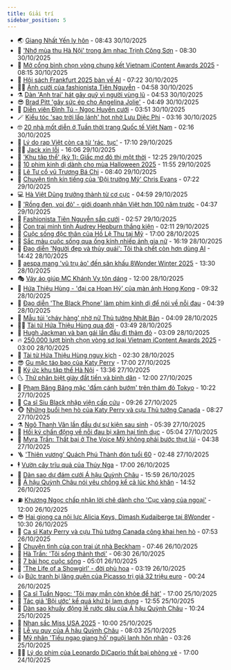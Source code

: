```yaml
---
title: Giải trí
sidebar_position: 5
---
```


<!-- vnexpress-giai-tri:START -->
- 🌏 [Giang Nhất Yến ly hôn](https://vnexpress.net/giang-nhat-yen-ly-hon-4957881.html) - 08:43 30/10/2025
- 💫 [&#39;Nhớ mùa thu Hà Nội&#39; trong âm nhạc Trịnh Công Sơn](https://vnexpress.net/nho-mua-thu-ha-noi-trong-am-nhac-trinh-cong-son-4957649.html) - 08:30 30/10/2025
- 🌮 [Mở cổng bình chọn vòng chung kết Vietnam iContent Awards 2025](https://vnexpress.net/mo-cong-binh-chon-vong-chung-ket-vietnam-icontent-awards-2025-4953410.html) - 08:15 30/10/2025
- 🧠 [Hội sách Frankfurt 2025 bàn về AI](https://vnexpress.net/hoi-sach-frankfurt-2025-ban-ve-ai-4957540.html) - 07:22 30/10/2025
- 👨‍🏫 [Ảnh cưới của fashionista Tiên Nguyễn](https://vnexpress.net/anh-cuoi-cua-fashionista-tien-nguyen-4957733.html) - 04:58 30/10/2025
- ⚗️ [Dàn &#39;Anh trai&#39; hát gây quỹ vì người vùng lũ](https://vnexpress.net/dan-anh-trai-hat-gay-quy-vi-nguoi-vung-lu-4957641.html) - 04:53 30/10/2025
- 😎 [Brad Pitt &#39;gây sức ép cho Angelina Jolie&#39;](https://vnexpress.net/brad-pitt-gay-suc-ep-cho-angelina-jolie-4957644.html) - 04:49 30/10/2025
- 🫣 [Diễn viên Đình Tú - Ngọc Huyền cưới](https://vnexpress.net/dien-vien-dinh-tu-ngoc-huyen-cuoi-4957671.html) - 03:51 30/10/2025
- 🪄 [Kiểu tóc &#39;sao trời lấp lánh&#39; hot nhờ Lưu Diệc Phi](https://vnexpress.net/kieu-toc-sao-troi-lap-lanh-hot-nho-luu-diec-phi-4957648.html) - 03:16 30/10/2025
- 🤓 [20 nhà mốt diễn ở Tuần thời trang Quốc tế Việt Nam](https://vnexpress.net/20-nha-mot-dien-o-tuan-thoi-trang-quoc-te-viet-nam-4957592.html) - 02:16 30/10/2025
- 🫶 [Lý do rap Việt còn ca từ &#39;rác, tục&#39;](https://vnexpress.net/ly-do-rap-viet-con-ca-tu-rac-tuc-4957527.html) - 17:10 29/10/2025
- 🧑‍🏫 [Jack xin lỗi](https://vnexpress.net/jack-xin-loi-4957566.html) - 16:06 29/10/2025
- 🦄 [&#39;Khu tập thể&#39; &lpar;kỳ 1&rpar;: Giấc mơ đô thị một thời](https://vnexpress.net/khu-tap-the-ky-1-giac-mo-do-thi-mot-thoi-4957520.html) - 12:25 29/10/2025
- 💫 [10 phim kinh dị dành cho mùa Halloween 2025](https://vnexpress.net/10-phim-kinh-di-danh-cho-mua-halloween-2025-4957330.html) - 11:55 29/10/2025
- 🎊 [Lê Tư cổ vũ Trương Bá Chi](https://vnexpress.net/le-tu-co-vu-truong-ba-chi-4957372.html) - 08:40 29/10/2025
- 👹 [Chuyện tình kín tiếng của &#39;Đội trưởng Mỹ&#39; Chris Evans](https://vnexpress.net/chuyen-tinh-kin-tieng-cua-doi-truong-my-chris-evans-4957091.html) - 07:22 29/10/2025
- 💻 [Hà Việt Dũng trưởng thành từ cơ cực](https://vnexpress.net/ha-viet-dung-truong-thanh-tu-co-cuc-4956424.html) - 04:59 29/10/2025
- 🤡 [&#39;Rồng đen, voi đỏ&#39; - giới doanh nhân Việt hơn 100 năm trước](https://vnexpress.net/rong-den-voi-do-gioi-doanh-nhan-viet-hon-100-nam-truoc-4957049.html) - 04:37 29/10/2025
- 🥰 [Fashionista Tiên Nguyễn sắp cưới](https://vnexpress.net/fashionista-tien-nguyen-sap-cuoi-4957177.html) - 02:57 29/10/2025
- 🚀 [Con trai minh tinh Audrey Hepburn thắng kiện](https://vnexpress.net/con-trai-minh-tinh-audrey-hepburn-thang-kien-4957151.html) - 02:11 29/10/2025
- 📝 [Cuộc sống độc thân của Hồ Lệ Thu tại Mỹ](https://vnexpress.net/cuoc-song-doc-than-cua-ho-le-thu-tai-my-4956616.html) - 17:00 28/10/2025
- 🐲 [Sắc màu cuộc sống qua ống kính nhiếp ảnh gia nữ](https://vnexpress.net/sac-mau-cuoc-song-qua-ong-kinh-nhiep-anh-gia-nu-4946864.html) - 16:19 28/10/2025
- 🎃 [Đạo diễn &#39;Người đẹp và thủy quái&#39;: Tôi thà chết còn hơn dùng AI](https://vnexpress.net/dao-dien-nguoi-dep-va-thuy-quai-toi-tha-chet-con-hon-dung-ai-4956751.html) - 14:42 28/10/2025
- 🤠 [aespa mang &#39;vũ trụ ảo&#39; đến sân khấu 8Wonder Winter 2025](https://vnexpress.net/aespa-mang-vu-tru-ao-den-san-khau-8wonder-winter-2025-4956928.html) - 13:30 28/10/2025
- 🎭 [Váy áo giúp MC Khánh Vy tôn dáng](https://vnexpress.net/vay-ao-giup-mc-khanh-vy-ton-dang-4956887.html) - 12:00 28/10/2025
- 🧰 [Hứa Thiệu Hùng - &#39;đại ca Hoan Hỷ&#39; của màn ảnh Hong Kong](https://vnexpress.net/hua-thieu-hung-dai-ca-hoan-hy-cua-man-anh-hong-kong-4956913.html) - 09:32 28/10/2025
- 🦍 [Đạo diễn &#39;The Black Phone&#39; làm phim kinh dị để nói về nỗi đau](https://vnexpress.net/dao-dien-the-black-phone-lam-phim-kinh-di-de-noi-ve-noi-dau-4956269.html) - 04:39 28/10/2025
- 🌝 [Mẫu túi &#39;cháy hàng&#39; nhờ nữ Thủ tướng Nhật Bản](https://vnexpress.net/mau-tui-chay-hang-nho-nu-thu-tuong-nhat-ban-4956691.html) - 04:09 28/10/2025
- 🧑‍💻 [Tài tử Hứa Thiệu Hùng qua đời](https://vnexpress.net/tai-tu-hua-thieu-hung-qua-doi-4956696.html) - 03:49 28/10/2025
- 🥸 [Hugh Jackman và bạn gái lần đầu đi thảm đỏ](https://vnexpress.net/hugh-jackman-va-ban-gai-lan-dau-di-tham-do-4956579.html) - 03:09 28/10/2025
- 🔥 [250.000 lượt bình chọn vòng sơ loại Vietnam iContent Awards 2025](https://vnexpress.net/250-000-luot-binh-chon-vong-so-loai-vietnam-icontent-awards-2025-4953406.html) - 03:00 28/10/2025
- 🐎 [Tài tử Hứa Thiệu Hùng nguy kịch](https://vnexpress.net/tai-tu-hua-thieu-hung-nguy-kich-4956577.html) - 02:30 28/10/2025
- 😎 [Gu mặc táo bạo của Katy Perry](https://vnexpress.net/gu-mac-tao-bao-cua-katy-perry-4956181.html) - 17:00 27/10/2025
- 🦄 [Ký ức khu tập thể Hà Nội](https://vnexpress.net/ky-uc-khu-tap-the-ha-noi-4956036.html) - 13:36 27/10/2025
- 🌜 [Thử phân biệt giày đắt tiền và bình dân](https://vnexpress.net/thu-phan-biet-giay-dat-tien-va-binh-dan-4953626.html) - 12:00 27/10/2025
- 🚦 [Phạm Băng Băng mặc &#39;đầm cánh bướm&#39; trên thảm đỏ Tokyo](https://vnexpress.net/pham-bang-bang-mac-dam-canh-buom-tren-tham-do-tokyo-4956375.html) - 10:22 27/10/2025
- 🧐 [Ca sĩ Siu Black nhập viện cấp cứu](https://vnexpress.net/ca-si-siu-black-nhap-vien-cap-cuu-4956405.html) - 09:26 27/10/2025
- 🐵 [Những buổi hẹn hò của Katy Perry và cựu Thủ tướng Canada](https://vnexpress.net/nhung-buoi-hen-ho-cua-katy-perry-va-cuu-thu-tuong-canada-4956292.html) - 08:27 27/10/2025
- ⚗️ [Ngô Thanh Vân lần đầu dự sự kiện sau sinh](https://vnexpress.net/ngo-thanh-van-lan-dau-du-su-kien-sau-sinh-4956127.html) - 05:39 27/10/2025
- 👺 [Hồi ký chấn động về nỗi đau bị xâm hại tình dục](https://vnexpress.net/hoi-ky-chan-dong-ve-noi-dau-bi-xam-hai-tinh-duc-4955755.html) - 05:04 27/10/2025
- 🌊 [Myra Trần: Thất bại ở The Voice Mỹ không phải bước thụt lùi](https://vnexpress.net/myra-tran-that-bai-o-the-voice-my-khong-phai-buoc-thut-lui-4953518.html) - 04:38 27/10/2025
- 🪜 [&#39;Thiên vương&#39; Quách Phú Thành đón tuổi 60](https://vnexpress.net/thien-vuong-quach-phu-thanh-don-tuoi-60-4956113.html) - 02:48 27/10/2025
- 🕴 [Vườn cây trĩu quả của Thúy Nga](https://vnexpress.net/vuon-cay-triu-qua-cua-thuy-nga-4955938.html) - 17:00 26/10/2025
- 💃 [Dàn sao dự đám cưới Á hậu Quỳnh Châu](https://vnexpress.net/dan-sao-du-dam-cuoi-a-hau-quynh-chau-4955983.html) - 15:59 26/10/2025
- 🦄 [Á hậu Quỳnh Châu nói yêu chồng kể cả lúc khó khăn](https://vnexpress.net/a-hau-quynh-chau-noi-yeu-chong-ke-ca-luc-kho-khan-4955984.html) - 14:52 26/10/2025
- ⛽️ [Khương Ngọc chấp nhận lời chê dành cho &#39;Cục vàng của ngoại&#39;](https://vnexpress.net/khuong-ngoc-chap-nhan-loi-che-danh-cho-cuc-vang-cua-ngoai-4952261.html) - 12:00 26/10/2025
- 😎 [Hai giọng ca nội lực Alicia Keys, Dimash Kudaiberge tại 8Wonder](https://vnexpress.net/hai-giong-ca-noi-luc-alicia-keys-dimash-kudaiberge-tai-8wonder-4955963.html) - 10:30 26/10/2025
- 🌊 [Ca sĩ Katy Perry và cựu Thủ tướng Canada công khai hẹn hò](https://vnexpress.net/ca-si-katy-perry-va-cuu-thu-tuong-canada-cong-khai-hen-ho-4955939.html) - 07:53 26/10/2025
- 🐲 [Chuyện tình của con trai út nhà Beckham](https://vnexpress.net/chuyen-tinh-cua-con-trai-ut-nha-beckham-4955854.html) - 07:46 26/10/2025
- 💂 [Hà Trần: &#39;Tôi sống thảnh thơi&#39;](https://vnexpress.net/ha-tran-toi-song-thanh-thoi-4955877.html) - 06:30 26/10/2025
- 🙉 [7 bài học cuộc sống](https://vnexpress.net/7-bai-hoc-cuoc-song-4955856.html) - 05:01 26/10/2025
- 💪 [&#39;The Life of a Showgirl&#39; - đời phù hoa](https://vnexpress.net/the-life-of-a-showgirl-doi-phu-hoa-4951746.html) - 03:19 26/10/2025
- 👍 [Bức tranh bị lãng quên của Picasso trị giá 32 triệu euro](https://vnexpress.net/buc-tranh-bi-lang-quen-cua-picasso-tri-gia-32-trieu-euro-4955716.html) - 00:24 26/10/2025
- 💪 [Ca sĩ Tuấn Ngọc: &#39;Tôi may mắn còn khỏe để hát&#39;](https://vnexpress.net/ca-si-tuan-ngoc-toi-may-man-con-khoe-de-hat-4955563.html) - 17:00 25/10/2025
- 💄 [Tác giả &#39;Bội ước&#39; kể quá khứ bị lạm dụng](https://vnexpress.net/tac-gia-boi-uoc-ke-qua-khu-bi-lam-dung-4955799.html) - 12:55 25/10/2025
- 🦩 [Dàn sao khuấy động lễ rước dâu của Á hậu Quỳnh Châu](https://vnexpress.net/dan-sao-khuay-dong-le-ruoc-dau-cua-a-hau-quynh-chau-4955762.html) - 10:24 25/10/2025
- 🥸 [Nhan sắc Miss USA 2025](https://vnexpress.net/nhan-sac-miss-usa-2025-4955648.html) - 10:00 25/10/2025
- 🧰 [Lễ vu quy của Á hậu Quỳnh Châu](https://vnexpress.net/le-vu-quy-cua-a-hau-quynh-chau-4955710.html) - 08:03 25/10/2025
- 💼 [Mỹ nhân &#39;Tiếu ngạo giang hồ&#39; nguội lạnh hôn nhân](https://vnexpress.net/my-nhan-tieu-ngao-giang-ho-nguoi-lanh-hon-nhan-4955594.html) - 03:26 25/10/2025
- 🧑‍💻 [Lý do phim của Leonardo DiCaprio thất bại phòng vé](https://vnexpress.net/ly-do-phim-cua-leonardo-dicaprio-that-bai-phong-ve-4954707.html) - 17:00 24/10/2025<!-- vnexpress-giai-tri:END -->
